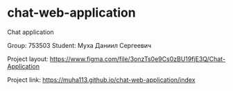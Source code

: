 # chat-web-application
Chat application

Group: 753503
Student: Муха Даниил Сергеевич

Project layout: https://www.figma.com/file/3onzTs0e9Cs0zBU19fjE3Q/Chat-Application

Project link: https://muha113.github.io/chat-web-application/index
